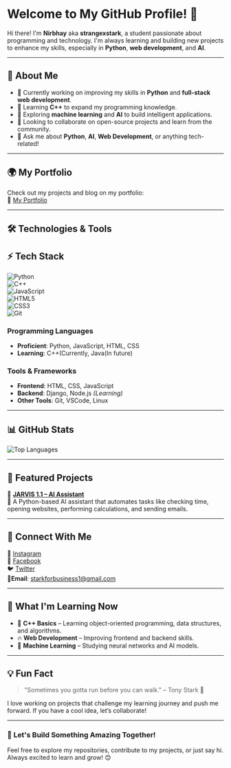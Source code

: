 # Welcome to My GitHub Profile! 👋  

Hi there! I'm **Nirbhay** aka **strangexstark**, a student passionate about programming and technology. I'm always learning and building new projects to enhance my skills, especially in **Python**, **web development**, and **AI**.  

---

## 🚀 **About Me**  
- 🔭 Currently working on improving my skills in **Python** and **full-stack web development**.  
- 🌱 Learning **C++** to expand my programming knowledge.  
- 🤖 Exploring **machine learning** and **AI** to build intelligent applications.  
- 👯 Looking to collaborate on open-source projects and learn from the community.  
- 💬 Ask me about **Python**, **AI**, **Web Development**, or anything tech-related!  

---

## 🌍 **My Portfolio**  
Check out my projects and blog on my portfolio:  
🔗 [My Portfolio](https://lordstarkk.github.io/strangexstarkWeb/)

---

## 🛠️ **Technologies & Tools** 
## ⚡ Tech Stack  
![Python](https://img.shields.io/badge/Python-3776AB?style=for-the-badge&logo=python&logoColor=white)  
![C++](https://img.shields.io/badge/C++-00599C?style=for-the-badge&logo=cplusplus&logoColor=white)  
![JavaScript](https://img.shields.io/badge/JavaScript-F7DF1E?style=for-the-badge&logo=javascript&logoColor=black)  
![HTML5](https://img.shields.io/badge/HTML5-E34F26?style=for-the-badge&logo=html5&logoColor=white)  
![CSS3](https://img.shields.io/badge/CSS3-1572B6?style=for-the-badge&logo=css3&logoColor=white)  
![Git](https://img.shields.io/badge/Git-F05032?style=for-the-badge&logo=git&logoColor=white)  


### **Programming Languages**  
- **Proficient**: Python, JavaScript, HTML, CSS
- **Learning**: C++(Currently, Java(In future)

### **Tools & Frameworks**  
- **Frontend**: HTML, CSS, JavaScript  
- **Backend**: Django, Node.js *(Learning)*  
- **Other Tools**: Git, VSCode, Linux  

---

## 📊 **GitHub Stats**  
![Top Languages](https://github-readme-stats.vercel.app/api/top-langs/?username=lordstarkk&layout=compact&theme=radical)  

---

## 🌟 **Featured Projects**  

🔹 **[JARVIS 1.1 – AI Assistant](https://github.com/lordstarkk/JARIVIS-1.1-PYTHON-AI-ASSISTANT)**  
🧠 A Python-based AI assistant that automates tasks like checking time, opening websites, performing calculations, and sending emails.  

---



## 🔗 **Connect With Me**  
📸 [Instagram](https://www.instagram.com/strangexstark_)  
📘 [Facebook](https://www.facebook.com/strangexstark)  
🐦 [Twitter](https://x.com/strangexstark)  
📧**Email**: [starkforbusiness1@gmail.com](mailto:starkforbusiness1@gmail.com)

---

## 🎯 **What I'm Learning Now**  
- 📌 **C++ Basics** – Learning object-oriented programming, data structures, and algorithms.  
- 🔥 **Web Development** – Improving frontend and backend skills.  
- 🤖 **Machine Learning** – Studying neural networks and AI models.  

---

## 💡 **Fun Fact**  
> "Sometimes you gotta run before you can walk." – Tony Stark 🦾

I love working on projects that challenge my learning journey and push me forward. If you have a cool idea, let’s collaborate!  

---

### 🚀 **Let's Build Something Amazing Together!**  
Feel free to explore my repositories, contribute to my projects, or just say hi. Always excited to learn and grow! 😊  

